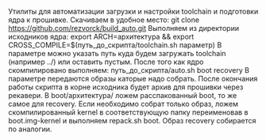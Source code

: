 Утилиты для автоматизации загрузки и настройки toolchain и подготовки ядра к прошивке.
Скачиваем в удобное место:
git clone https://github.com/rezvorck/build_auto.git
Выполняем из директории исходников ядра:
export ARCH=архитектура && export CROSS_COMPILE=$(путь_до_скрипта/toolchain.sh параметр)
В параметре можно указать путь куда будем загружать toolchain (например ../) или оставить пустым.
После того как ядро скомпилировано выполняем:
путь_до_скрипта/auto.sh boot recovery
В параметре передаются образы каторые надо собрать. После окончания работы скрипта в корне исходника
будет архив для прошивки через рекавери.
В boot/архитектура/ ложем расспакованный boot, то же самое для recovery.
Если необходимо собрат только образ, ложем скомпилированный kernel в соответствующую папку
переименовав в boot.img-kernel и выполняем repack.sh boot. Образ recovery собирается по аналогии.
